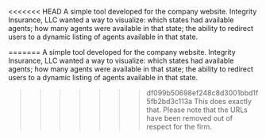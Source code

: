 <<<<<<< HEAD
A simple tool developed for the company website. Integrity Insurance, LLC wanted a way to visualize: which states had available agents; how many agents were available in that state; the ability to redirect users to a dynamic listing of agents available in that state.

=======
A simple tool developed for the company website. Integrity Insurance, LLC wanted a way to visualize: which states had available agents; how many agents were available in that state; the ability to redirect users to a dynamic listing of agents available in that state.

>>>>>>> df099b50698ef248c8d3001bbd1f5fb2bd3c113a
This does exactly that. Please note that the URLs have been removed out of respect for the firm.